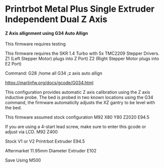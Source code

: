 # Printrbot Metal Plus Single Extruder Independent Dual Z Axis
#### Z Axis allignment using G34 Auto Allign

This firmware requires testing

This firmware requires the SKR 1.4 Turbo with 5x TMC2209 Stepper Drivers.
Z1 (Left Stepper Motor) plugs into Z Port) 
Z2 (Right Stepper Motor plugs into E2 Port)

Command:
G28 ;home all
G34 ;z axis auto allign

https://marlinfw.org/docs/gcode/G034.html

This configuration provides automatic Z axis calibration using the Z axis inductive probe.
The bed is probed in two known locations using the G34 command, the firmware automaticlly adjusts the XZ gantry to be level with the bed.

This firmware assumed stock configuration
M92 X80 Y80 Z2020 E94.5

If you are using a 4-start lead screw, make sure to enter this gcode or adjust via LCD.
M92 Z400

Stock V1 or V2 Printrbot Extruder
E94.5

Aftermarket 11.95mm Diameter Extruder
E102

Save Using M500